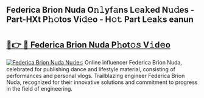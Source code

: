 ## Federica Brion Nuda O𝚗𝚕yf𝚊ns L𝚎a𝚔ed N𝚞𝚍es - Part-HXt P𝚑𝚘tos Vi𝚍𝚎o - H𝚘𝚝 Part L𝚎a𝚔s eanun

# <h2><a href="http://kfdtgbc.oniu.top/?m=Federica+Brion+Nuda">🔗👉 🔴 Federica Brion Nuda P𝚑ot𝚘𝚜 V𝚒d𝚎o</a></h2>

[![Federica Brion Nuda Nu𝚍e𝚜](https://i.imgur.com/0qMVB7G.gif)](http://kfdtgbc.oniu.top/?m=Federica+Brion+Nuda)
Online influencer Federica Brion Nuda, celebrated for publishing dance and lifestyle material, consisting of performances and personal vlogs. Trailblazing engineer Federica Brion Nuda, recognized for their innovative solutions and commitment to progress in the field of engineering.  
